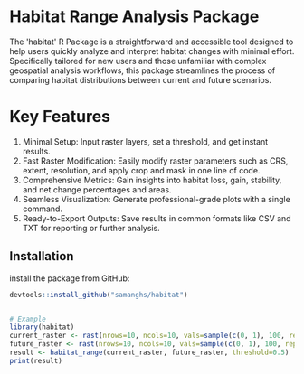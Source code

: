 # Habitat Range Analysis Package

The 'habitat' R Package is a straightforward and accessible tool designed to help users quickly analyze and interpret habitat changes with minimal effort. Specifically tailored for new users and those unfamiliar with complex geospatial analysis workflows, this package streamlines the process of comparing habitat distributions between current and future scenarios.

# Key Features
1. Minimal Setup: Input raster layers, set a threshold, and get instant results.
2. Fast Raster Modification: Easily modify raster parameters such as CRS, extent, resolution, and apply crop and mask in one line of code.
3. Comprehensive Metrics: Gain insights into habitat loss, gain, stability, and net change percentages and areas.
4. Seamless Visualization: Generate professional-grade plots with a single command.
5. Ready-to-Export Outputs: Save results in common formats like CSV and TXT for reporting or further analysis.

## Installation

install the package from GitHub:

```r
devtools::install_github("samanghs/habitat")


# Example
library(habitat)
current_raster <- rast(nrows=10, ncols=10, vals=sample(c(0, 1), 100, replace=TRUE))
future_raster <- rast(nrows=10, ncols=10, vals=sample(c(0, 1), 100, replace=TRUE))
result <- habitat_range(current_raster, future_raster, threshold=0.5)
print(result)
